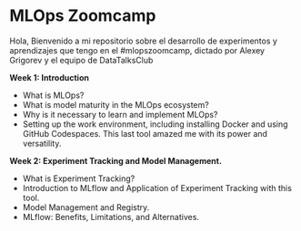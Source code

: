 # MLOps Zoomcamp

Hola, Bienvenido a mi repositorio sobre el desarrollo de experimentos y aprendizajes que tengo en el #mlopszoomcamp, dictado por Alexey Grigorev y el equipo de DataTalksClub


**Week 1: Introduction**

* What is MLOps?
* What is model maturity in the MLOps ecosystem?
* Why is it necessary to learn and implement MLOps?
* Setting up the work environment, including installing Docker and using GitHub Codespaces. This last tool amazed me with its power and versatility.

**Week 2: Experiment Tracking and Model Management.**

* What is Experiment Tracking?
* Introduction to MLflow and Application of Experiment Tracking with this tool.
* Model Management and Registry.
* MLflow: Benefits, Limitations, and Alternatives.